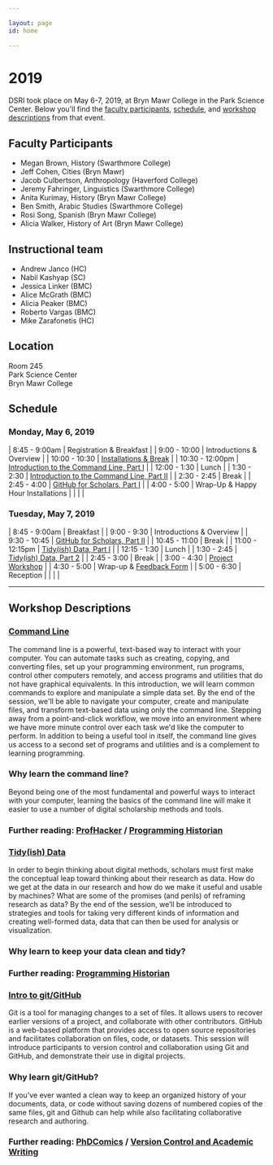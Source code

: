 ```yaml
---

layout: page
id: home

---
```


# 2019

DSRI took place on May 6-7, 2019, at Bryn Mawr College in the Park Science Center. Below you'll find the [faculty participants](#faculty-participants), [schedule](#schedule), and [workshop descriptions](#workshop-descriptions) from that event.

## Faculty Participants

- Megan Brown, History (Swarthmore College)
- Jeff Cohen, Cities (Bryn Mawr)
- Jacob Culbertson, Anthropology (Haverford College)
- Jeremy Fahringer, Linguistics (Swarthmore College)
- Anita Kurimay, History (Bryn Mawr College)
- Ben Smith, Arabic Studies (Swarthmore College)
- Rosi Song, Spanish (Bryn Mawr College)
- Alicia Walker, History of Art (Bryn Mawr College)

## Instructional team
- Andrew Janco (HC)
- Nabil Kashyap (SC)
- Jessica Linker (BMC)
- Alice McGrath (BMC)
- Alicia Peaker (BMC)
- Roberto Vargas (BMC)
- Mike Zarafonetis (HC)

## Location

Room 245<br/>
Park Science Center<br/>
Bryn Mawr College<br/>

## Schedule

### **Monday, May 6, 2019**

| 8:45 - 9:00am | Registration & Breakfast |
| 9:00 - 10:00 | Introductions & Overview |
| 10:00 - 10:30 | [Installations & Break](https://github.com/tri-cods/install) |
| 10:30 - 12:00pm | [Introduction to the Command Line, Part I](https://github.com/tri-cods/command-line) |
| 12:00 - 1:30 | Lunch |
| 1:30 - 2:30 | [Introduction to the Command Line, Part II](https://github.com/tri-cods/command-line) |
| 2:30 - 2:45 | Break |
| 2:45 - 4:00 | [GitHub for Scholars, Part I](https://github.com/tri-cods/github) |
| 4:00 - 5:00 | Wrap-Up & Happy Hour Installations |
| | |


### **Tuesday, May 7, 2019**

| 8:45 - 9:00am | Breakfast |
| 9:00 - 9:30 | Introductions & Overview |
| 9:30 - 10:45 | [GitHub for Scholars, Part II](https://github.com/tri-cods/github) |
| 10:45 - 11:00 | Break |
| 11:00 - 12:15pm | [Tidy(ish) Data, Part I](https://github.com/tri-cods/tidy-data) |
| 12:15 - 1:30 | Lunch |
| 1:30 - 2:45 | [Tidy(ish) Data, Part 2](https://github.com/tri-cods/tidy-data) |
| 2:45 - 3:00 | Break |
| 3:00 - 4:30 | [Project Workshop](https://github.com/tri-cods/Ed-Minimal-Editions) |
| 4:30 - 5:00 | Wrap-up & [Feedback Form](https://docs.google.com/forms/d/e/1FAIpQLSeS5WxlzzC7oe5xUNHrpwIb5OT2UltqMibiksV9FCV9Kka1Bw/viewform?usp=sf_link) |
| 5:00 - 6:30 | Reception |
| | |

---

## Workshop Descriptions

### **[Command Line](https://github.com/tri-cods/command-line)**

The command line is a powerful, text-based way to interact with your computer. You can automate tasks such as creating, copying, and converting files, set up your programming environment, run programs, control other computers remotely, and access programs and utilities that do not have graphical equivalents. In this introduction, we will learn common commands to explore and manipulate a simple data set. By the end of the session, we'll be able to navigate your computer, create and manipulate files, and transform text-based data using only the command line. Stepping away from a point-and-click workflow, we move into an environment where we have more minute control over each task we'd like the computer to perform. In addition to being a useful tool in itself, the command line gives us access to a second set of programs and utilities and is a complement to learning programming.

### Why learn the command line?

Beyond being one of the most fundamental and powerful ways to interact with your computer, learning the basics of the command line will make it easier to use a number of digital scholarship methods and tools.

### Further reading: [ProfHacker](https://www.chronicle.com/blogs/profhacker/the-profhacker-guide-to-the-command-line/36125) / [Programming Historian](https://programminghistorian.org/en/lessons/intro-to-bash)

### **[Tidy(ish) Data](https://github.com/tri-cods/command-line)**

In order to begin thinking about digital methods, scholars must first make the conceptual leap toward thinking about their research as data. How do we get at the data in our research and how do we make it useful and usable by machines? What are some of the promises (and perils) of reframing research as data? By the end of the session, we’ll be introduced to strategies and tools for taking very different kinds of information and creating well-formed data, data that can then be used for analysis or visualization.

### Why learn to keep your data clean and tidy?

### Further reading: [Programming Historian](https://programminghistorian.org/en/lessons/cleaning-data-with-openrefine#why-should-historians-care-about-data-quality)

### **[Intro to git/GitHub](https://github.com/tri-cods/github)**

Git is a tool for managing changes to a set of files. It allows users to recover earlier versions of a project, and collaborate with other contributors. GitHub is a web-based platform that provides access to open source repositories and facilitates collaboration on files, code, or datasets. This session will introduce participants to version control and collaboration using Git and GitHub, and demonstrate their use in digital projects.

### Why learn git/GitHub?

If you’ve ever wanted a clean way to keep an organized history of your documents, data, or code without saving dozens of numbered copies of the same files, git and Github can help while also facilitating collaborative research and authoring.

### Further reading: [PhDComics](http://phdcomics.com/comics/archive_print.php?comicid=1531) / [Version Control and Academic Writing](https://www.colinmclear.net/posts/versioncontrol/)